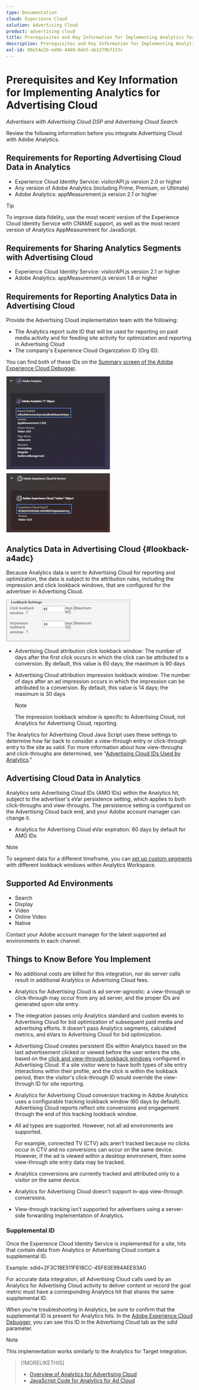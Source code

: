 ```yaml
---
type: Documentation
cloud: Experience Cloud
solution: Advertising Cloud
product: advertising cloud
title: Prerequisites and Key Information for Implementing Analytics for Advertising Cloud
description: Prerequisites and Key Information for Implementing Analytics for Advertising Cloud
exl-id: 08e54e2b-ed9b-4489-8de5-ab1379b7133c
---
```

# Prerequisites and Key Information for Implementing Analytics for Advertising Cloud

*Advertisers with Advertising Cloud DSP and Advertising Cloud Search*

Review the following information before you integrate Advertising Cloud with Adobe Analytics.

## Requirements for Reporting Advertising Cloud Data in Analytics

* Experience Cloud Identity Service: visitorAPI.js version 2.0 or higher
* Any version of Adobe Analytics (including Prime, Premium, or Ultimate)
* Adobe Analytics: appMeasurement.js version 2.1 or higher

>[!TIP]
>
>To improve data fidelity, use the most recent version of the Experience Cloud Identity Service with CNAME support, as well as the most recent version of Analytics AppMeasurement for JavaScript.

## Requirements for Sharing Analytics Segments with Advertising Cloud

* Experience Cloud Identity Service: visitorAPI.js version 2.1 or higher
* Adobe Analytics: appMeasurement.js version 1.8 or higher

## Requirements for Reporting Analytics Data in Advertising Cloud

Provide the Advertising Cloud implementation team with the following:

* The Analytics report suite ID that will be used for reporting on paid media activity and for feeding site activity for optimization and reporting in Advertising Cloud
* The company's Experience Cloud Organization ID (Org ID).

You can find both of these IDs on the [Summary screen of the Adobe Experience Cloud Debugger](https://experienceleague.adobe.com/docs/debugger/using/run-debugger.html).

![Experience Cloud Debugger Summary screen](/help/dsp/assets/a4adc-debugger-summary.png)

## Analytics Data in Advertising Cloud {#lookback-a4adc}

Because Analytics data is sent to Advertising Cloud for reporting and optimization, the data is subject to the attribution rules, including the impression and click lookback windows, that are configured for the advertiser in Advertising Cloud.

![advertiser-level lookback window settings in Advertising Cloud](/help/dsp/assets/a4adc-lookbacks.png)

* Advertising Cloud attribution click lookback window: The number of days after the first click occurs in which the click can be attributed to a conversion. By default, this value is 60 days; the maximum is 90 days  
* Advertising Cloud attribution impression lookback window: The number of days after an ad impression occurs in which the impression can be attributed to a conversion. By default, this value is 14 days; the maximum is 30 days

    >[!NOTE]
    >
    > The impression lookback window is specific to Advertising Cloud, not Analytics for Advertising Cloud, reporting.

The Analytics for Advertising Cloud Java Script uses these settings to determine how far back to consider a view-through entry or click-through entry to the site as valid. For more information about how view-throughs and click-throughs are determined, see "[Advertising Cloud IDs Used by Analytics](ids.md)."

## Advertising Cloud Data in Analytics

Analytics sets Advertising Cloud IDs (AMO IDs) within the Analytics hit, subject to the advertiser's eVar persistence setting, which applies to both click-throughs and view-throughs. The persistence setting is configured on the Advertising Cloud back end, and your Adobe account manager can change it.

* Analytics for Advertising Cloud eVar expiration: 60 days by default for AMO IDs

>[!NOTE]
>
>To segment data for a different timeframe, you can [set up custom segments](https://experienceleague.adobe.com/docs/analytics/components/segmentation/segmentation-workflow/seg-build.html) with different lookback windows within Analytics Workspace.

## Supported Ad Environments

* Search
* Display
* Video
* Online Video
* Native

Contact your Adobe account manager for the latest supported ad environments in each channel.  

## Things to Know Before You Implement

* No additional costs are billed for this integration, nor do server calls result in additional Analytics or Advertising Cloud fees.

* Analytics for Advertising Cloud is ad server-agnostic: a view-through or click-through may occur from any ad server, and the proper IDs are generated upon site entry.

* The integration passes only Analytics standard and custom events to Advertising Cloud for bid optimization of subsequent paid media and advertising efforts. It doesn't pass Analytics segments, calculated metrics, and eVars to Advertising Cloud for bid optimization.

* Advertising Cloud creates persistent IDs within Analytics based on the last advertisement clicked or viewed before the user enters the site, based on the [click and view-through lookback windows](#lookback-a4adc) configured in Advertising Cloud. If a site visitor were to have both types of site entry interactions within their profile, and the click is within the lookback period, then the visitor's click-through ID would override the view-through ID for site reporting.

* Analytics for Advertising Cloud conversion tracking in Adobe Analytics uses a configurable tracking lookback window (60 days by default). Advertising Cloud reports reflect site conversions and engagement through the end of this tracking lookback window.

* All ad types are supported. However, not all ad environments are supported.

    For example, connected TV (CTV) ads aren't tracked because no clicks occur in CTV and no conversions can occur on the same device. However, if the ad is viewed within a desktop environment, then some view-through site entry data may be tracked.

* Analytics conversions are currently tracked and attributed only to a visitor on the same device.

* Analytics for Advertising Cloud doesn't support in-app view-through conversions.

* View-through tracking isn't supported for advertisers using a server-side forwarding implementation of Analytics.

### Supplemental ID

Once the Experience Cloud Identity Service is implemented for a site, hits that contain data from Analytics or Advertising Cloud contain a supplemental ID.

Example: sdid=2F3C18E511F618CC-45F83E994AEE93A0

For accurate data integration, all Advertising Cloud calls used by an Analytics for Advertising Cloud activity to deliver content or record the goal metric must have a corresponding Analytics hit that shares the same supplemental ID.

When you're troubleshooting in Analytics, be sure to confirm that the supplemental ID is present for Analytics hits. In the [Adobe Experience Cloud Debugger](https://experienceleague.adobe.com/docs/debugger/using/experience-cloud-debugger.html), you can see this ID in the Advertising Cloud tab as the *sdid* parameter.

>[!NOTE]
>
> This implementation works similarly to the Analytics for Target integration.

>[!MORELIKETHIS]
>
>* [Overview of Analytics for Advertising Cloud](overview.md)
>* [JavaScript Code for Analytics for Ad Cloud](/help/dsp/integrations/analytics/javascript.md)
